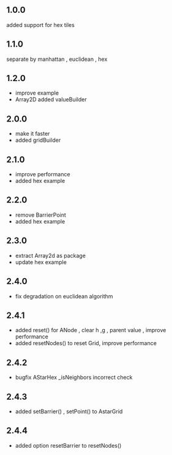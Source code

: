 ## 1.0.0
  added support for hex tiles
## 1.1.0
  separate by  manhattan , euclidean , hex  

## 1.2.0
  - improve example 
  - Array2D added valueBuilder
## 2.0.0
   - make it faster 
   - added gridBuilder
## 2.1.0
   - improve performance 
   - added hex example 
  
## 2.2.0
   - remove BarrierPoint 
   - added hex example 
 
## 2.3.0
  - extract Array2d as package
  - update hex example 

## 2.4.0
  - fix degradation on euclidean algorithm 

## 2.4.1
  - added reset() for ANode , clear h ,g , parent value , improve performance 
  - added resetNodes() to reset Grid, improve performance 

## 2.4.2
  - bugfix AStarHex _isNeighbors incorrect check

## 2.4.3
  - added setBarrier() , setPoint() to AstarGrid

## 2.4.4
  - added option resetBarrier  to resetNodes()


